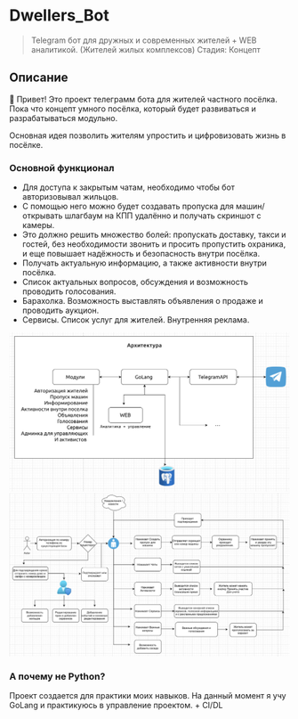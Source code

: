 
# Dwellers_Bot 
> Telegram бот для дружных и современных жителей + WEB аналитикой. (Жителей жилых комплексов)
Стадия: Концепт
## Описание

👋 Привет! Это проект телеграмм бота для жителей частного посёлка. Пока что концепт умного посёлка, который будет развиваться и разрабатываться модульно.

Основная идея позволить жителям упростить и цифровизовать жизнь в посёлке.

### Основной функционал

- Для доступа к закрытым чатам, необходимо чтобы бот авторизовывал жильцов.
- С помощью него можно будет создавать пропуска для машин/открывать шлагбаум на КПП удалённо и получать скриншот с камеры.
- Это должно решить множество болей: пропускать доставку, такси и гостей, без необходимости звонить и просить пропустить охраника, и еще повышает надёжность и безопасность внутри посёлка.
- Получать актуальную информацию, а также активности внутри посёлка.
- Список актуальных вопросов, обсуждения и возможность проводить голосования.
- Барахолка. Возможность выставлять объявления о продаже и проводить аукцион.
- Сервисы. Список услуг для жителей. Внутренняя реклама.

![image](DB0AE3EC-8883-4255-8AAE-862B52EFAE0E.jpeg)
![image](FCCE850E-3368-4214-9CC8-6BE5AB0DA3F4.jpeg)

### А почему не Python?
Проект создается для практики моих навыков. На данный момент я учу GoLang и практикуюсь в управление проектом. + CI/DL


